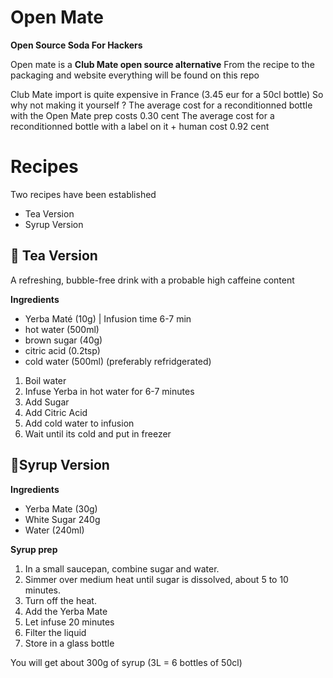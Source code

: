 # Open Mate

**Open Source Soda For Hackers**

Open mate is a **Club Mate open source alternative** From the recipe to the packaging and website everything will be found on this repo

Club Mate import is quite expensive in France (3.45 eur for a 50cl bottle) So why not making it yourself ? The average cost for a reconditionned bottle with the Open Mate prep costs 0.30 cent 
The average cost for a reconditionned bottle with a label on it + human cost 0.92 cent

# Recipes
Two recipes have been established 
- Tea Version
- Syrup Version

## 🍂 Tea Version

A refreshing, bubble-free drink with a probable high caffeine content

**Ingredients**

* Yerba Maté (10g) | Infusion time 6-7 min
* hot water (500ml)
* brown sugar (40g)
* citric acid (0.2tsp)
* cold water (500ml) (preferably refridgerated)

1. Boil water
2. Infuse Yerba in hot water for 6-7 minutes
3. Add Sugar
4. Add Citric Acid 
5. Add cold water to infusion
6. Wait until its cold and put in freezer


## 🫗Syrup Version

**Ingredients**
* Yerba Mate (30g)
* White Sugar 240g
* Water (240ml)

**Syrup prep**

1. In a small saucepan, combine sugar and water.
2. Simmer over medium heat until sugar is dissolved, about 5 to 10 minutes. 
3. Turn off the heat.
4. Add the Yerba Mate
5. Let infuse 20 minutes
6. Filter the liquid
7. Store in a glass bottle

You will get about 300g of syrup (3L = 6 bottles of 50cl)

